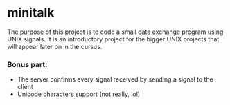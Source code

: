 # minitalk
The purpose of this project is to code a small data exchange program
using UNIX signals. It is an introductory project for the bigger UNIX
projects that will appear later on in the cursus.

### Bonus part:
- The server confirms every signal received by sending a signal to the client
- Unicode characters support (not really, lol)
